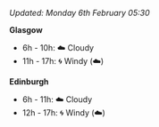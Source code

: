 *Updated: Monday 6th February 05:30*

**Glasgow**

* 6h - 10h: :cloud: Cloudy
* 11h - 17h: :cyclone: Windy (:cloud:)

**Edinburgh**

* 6h - 11h: :cloud: Cloudy
* 12h - 17h: :cyclone: Windy (:cloud:)
